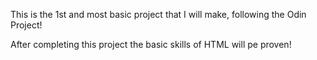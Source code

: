 This is the 1st and most basic project that I will make, following the Odin Project!

After completing this  project the basic skills of HTML will pe proven!